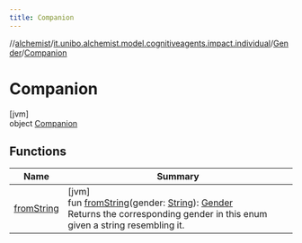 ```yaml
---
title: Companion
---
```

//[alchemist](../../../../index.html)/[it.unibo.alchemist.model.cognitiveagents.impact.individual](../../index.html)/[Gender](../index.html)/[Companion](index.html)



# Companion



[jvm]\
object [Companion](index.html)



## Functions


| Name | Summary |
|---|---|
| [fromString](from-string.html) | [jvm]<br>fun [fromString](from-string.html)(gender: [String](https://kotlinlang.org/api/latest/jvm/stdlib/kotlin/-string/index.html)): [Gender](../index.html)<br>Returns the corresponding gender in this enum given a string resembling it. |

